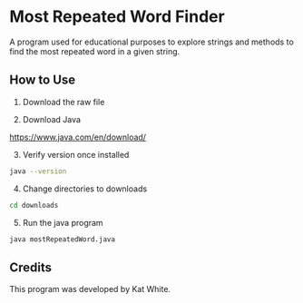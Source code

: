 # Most Repeated Word Finder

A program used for educational purposes to explore strings and methods to find the most repeated word in a given string. 


## How to Use

1. Download the raw file
   
2. Download Java

https://www.java.com/en/download/

3. Verify version once installed

```bash
java --version
```

4. Change directories to downloads
```bash
cd downloads
```

5. Run the java program
```bash
java mostRepeatedWord.java
```

## Credits

This program was developed by Kat White.

